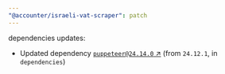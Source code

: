 ```yaml
---
"@accounter/israeli-vat-scraper": patch
---
```

dependencies updates:
  - Updated dependency [`puppeteer@24.14.0` ↗︎](https://www.npmjs.com/package/puppeteer/v/24.14.0) (from `24.12.1`, in `dependencies`)
